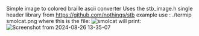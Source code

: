 Simple image to colored braille ascii converter 
Uses the stb_image.h single header library from https://github.com/nothings/stb
example use : ./termip smolcat.png
where this is the file:
![smolcat](https://github.com/user-attachments/assets/f31a4e25-2786-45bd-a405-afaf13a8d758)
will print:
![Screenshot from 2024-08-26 13-35-07](https://github.com/user-attachments/assets/373ee3b3-8bc0-42fe-be5c-e73c4d18803b)

